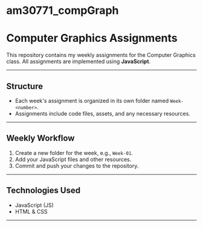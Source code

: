 ﻿# am30771_compGraph

# Computer Graphics Assignments

This repository contains my weekly assignments for the Computer Graphics class. All assignments are implemented using **JavaScript**.

---

## Structure

- Each week's assignment is organized in its own folder named `Week-<number>`.
- Assignments include code files, assets, and any necessary resources.

---

## Weekly Workflow

1. Create a new folder for the week, e.g., `Week-01`.
2. Add your JavaScript files and other resources.
3. Commit and push your changes to the repository.

---

## Technologies Used

- JavaScript (JS)
- HTML & CSS

---


